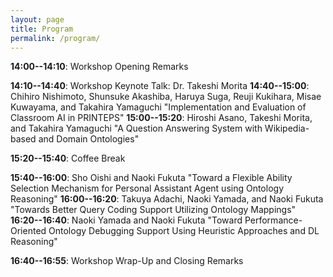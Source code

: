 ```yaml
---
layout: page
title: Program
permalink: /program/
---
```


**14:00--14:10**: Workshop Opening Remarks

**14:10--14:40**: Workshop Keynote Talk: Dr. Takeshi Morita 
**14:40--15:00**: Chihiro Nishimoto, Shunsuke Akashiba, Haruya Suga, Reuji Kukihara, Misae Kuwayama, and Takahira Yamaguchi "Implementation and Evaluation of Classroom AI in PRINTEPS" 
**15:00--15:20**: Hiroshi Asano, Takeshi Morita, and Takahira Yamaguchi "A Question Answering System with Wikipedia-based and Domain Ontologies"

**15:20--15:40**: Coffee Break

**15:40--16:00**: Sho Oishi and Naoki Fukuta "Toward a Flexible Ability Selection Mechanism for Personal Assistant Agent using Ontology Reasoning" 
**16:00--16:20**: Takuya Adachi, Naoki Yamada, and Naoki Fukuta "Towards Better Query Coding Support Utilizing Ontology Mappings" 
**16:20--16:40**: Naoki Yamada and Naoki Fukuta "Toward Performance-Oriented Ontology Debugging Support Using Heuristic Approaches and DL Reasoning"

**16:40--16:55**: Workshop Wrap-Up and Closing Remarks 
